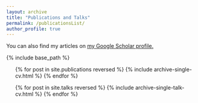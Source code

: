 ```yaml
---
layout: archive
title: "Publications and Talks"
permalink: /publicationsList/
author_profile: true
---
```


<!--{% if author.googlescholar %}-->
  You can also find my articles on <u><a href="{{author.googlescholar}}">my Google Scholar profile</a>.</u>
<!--{% endif %}-->

{% include base_path %}

<ul>{% for post in site.publications reversed %}
  {% include archive-single-cv.html %}
{% endfor %}</ul>


<ul>{% for post in site.talks reversed %}
  {% include archive-single-talk-cv.html %}
{% endfor %}</ul>
